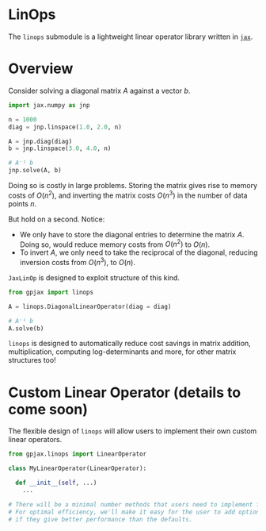 # LinOps

The `linops` submodule is a lightweight linear operator library written in
[`jax`](https://github.com/google/jax).

# Overview
Consider solving a diagonal matrix $A$ against a vector $b$.

```python
import jax.numpy as jnp

n = 1000
diag = jnp.linspace(1.0, 2.0, n)

A = jnp.diag(diag)
b = jnp.linspace(3.0, 4.0, n)

# A⁻¹ b
jnp.solve(A, b)
```
Doing so is costly in large problems. Storing the matrix gives rise to memory
costs of $O(n^2)$, and inverting the matrix costs $O(n^3)$ in the number of data
points $n$.

But hold on a second. Notice:

- We only have to store the diagonal entries to determine the matrix $A$. Doing
  so, would reduce memory costs from $O(n^2)$ to $O(n)$.
- To invert $A$, we only need to take the reciprocal of the diagonal, reducing
  inversion costs from $O(n^3)$, to $O(n)$.

`JaxLinOp` is designed to exploit structure of this kind.
```python
from gpjax import linops

A = linops.DiagonalLinearOperator(diag = diag)

# A⁻¹ b
A.solve(b)
```
`linops` is designed to automatically reduce cost savings in matrix addition,
multiplication, computing log-determinants and more, for other matrix structures
too!

# Custom Linear Operator (details to come soon)

The flexible design of `linops` will allow users to implement their own custom
linear operators.

```python
from gpjax.linops import LinearOperator

class MyLinearOperator(LinearOperator):

  def __init__(self, ...)
    ...

# There will be a minimal number methods that users need to implement for their custom operator.
# For optimal efficiency, we'll make it easy for the user to add optional methods to their operator,
# if they give better performance than the defaults.
```

